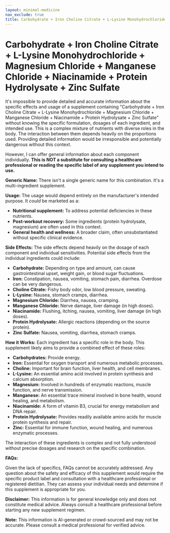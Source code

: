 ```yaml
---
layout: minimal-medicine
nav_exclude: true
title: Carbohydrate + Iron Choline Citrate + L-Lysine Monohydrochloride + Magnesium Chloride + Manganese Chloride + Niacinamide + Protein Hydrolysate + Zinc Sulfate
---
```


# Carbohydrate + Iron Choline Citrate + L-Lysine Monohydrochloride + Magnesium Chloride + Manganese Chloride + Niacinamide + Protein Hydrolysate + Zinc Sulfate

It's impossible to provide detailed and accurate information about the specific effects and usage of a supplement containing "Carbohydrate + Iron Choline Citrate + L-Lysine Monohydrochloride + Magnesium Chloride + Manganese Chloride + Niacinamide + Protein Hydrolysate + Zinc Sulfate" without knowing the specific formulation, dosages of each ingredient, and intended use.  This is a complex mixture of nutrients with diverse roles in the body.  The interaction between them depends heavily on the proportions used.  Providing detailed information would be irresponsible and potentially dangerous without this context.

However, I can offer general information about each component individually.  **This is NOT a substitute for consulting a healthcare professional or reading the specific label of any supplement you intend to use.**

**Generic Name:**  There isn't a single generic name for this combination.  It's a multi-ingredient supplement.

**Usage:**  The usage would depend entirely on the manufacturer's intended purpose. It *could* be marketed as a:

* **Nutritional supplement:** To address potential deficiencies in these nutrients.
* **Post-workout recovery:**  Some ingredients (protein hydrolysate, magnesium) are often used in this context.
* **General health and wellness:** A broader claim, often unsubstantiated without specific clinical evidence.

**Side Effects:** The side effects depend heavily on the dosage of each component and individual sensitivities.  Potential side effects from the individual ingredients could include:

* **Carbohydrate:**  Depending on type and amount, can cause gastrointestinal upset, weight gain, or blood sugar fluctuations.
* **Iron:**  Constipation, nausea, vomiting, stomach pain, diarrhea.  Overdose can be very dangerous.
* **Choline Citrate:**  Fishy body odor, low blood pressure, sweating.
* **L-Lysine:**  Nausea, stomach cramps, diarrhea.
* **Magnesium Chloride:**  Diarrhea, nausea, cramping.
* **Manganese Chloride:**  Nerve damage, liver damage (in high doses).
* **Niacinamide:**  Flushing, itching, nausea, vomiting, liver damage (in high doses).
* **Protein Hydrolysate:**  Allergic reactions (depending on the source protein).
* **Zinc Sulfate:**  Nausea, vomiting, diarrhea, stomach cramps.


**How it Works:**  Each ingredient has a specific role in the body.  This supplement likely aims to provide a combined effect of these roles:

* **Carbohydrates:** Provide energy.
* **Iron:**  Essential for oxygen transport and numerous metabolic processes.
* **Choline:**  Important for brain function, liver health, and cell membranes.
* **L-Lysine:** An essential amino acid involved in protein synthesis and calcium absorption.
* **Magnesium:**  Involved in hundreds of enzymatic reactions, muscle function, and nerve transmission.
* **Manganese:**  An essential trace mineral involved in bone health, wound healing, and metabolism.
* **Niacinamide:** A form of vitamin B3, crucial for energy metabolism and DNA repair.
* **Protein Hydrolysate:** Provides readily available amino acids for muscle protein synthesis and repair.
* **Zinc:**  Essential for immune function, wound healing, and numerous enzymatic processes.

The interaction of these ingredients is complex and not fully understood without precise dosages and research on the specific combination.

**FAQs:**

Given the lack of specifics, FAQs cannot be accurately addressed.  Any question about the safety and efficacy of this supplement would require the specific product label and consultation with a healthcare professional or registered dietitian.  They can assess your individual needs and determine if this supplement is appropriate for you.


**Disclaimer:** This information is for general knowledge only and does not constitute medical advice.  Always consult a healthcare professional before starting any new supplement regimen.


**Note:** This information is AI-generated or crowd-sourced and may not be accurate. Please consult a medical professional for verified advice.